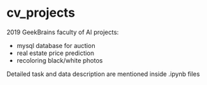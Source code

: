 # cv_projects
2019 GeekBrains faculty of AI projects:

- mysql database for auction
- real estate price prediction
- recoloring black/white photos

 Detailed task and data description are mentioned inside .ipynb files
